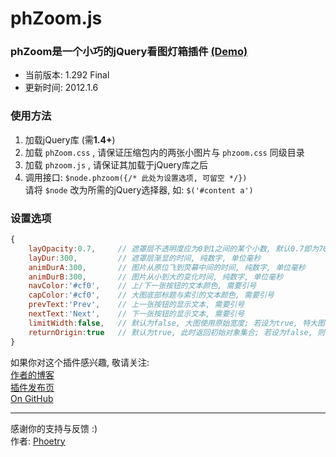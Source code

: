 # phZoom.js
### phZoom是一个小巧的jQuery看图灯箱插件 [(Demo)](http://phoetry.me/archives/phzoom.html)
* 当前版本: 1.292 Final  
* 更新时间: 2012.1.6

### 使用方法
1. 加载jQuery库 (需**1.4+**)
2. 加载 `phZoom.css` , 请保证压缩包内的两张小图片与 `phzoom.css` 同级目录
3. 加载 `phzoom.js` , 请保证其加载于jQuery库之后
4. 调用接口: `$node.phzoom({/* 此处为设置选项, 可留空 */})`  
请将 `$node` 改为所需的jQuery选择器, 如: `$('#content a')`

### 设置选项
```js
{
	layOpacity:0.7,     // 遮罩层不透明度应为0到1之间的某个小数, 默认0.7即为70%不透明
	layDur:300,         // 遮罩层渐显的时间, 纯数字, 单位毫秒
	animDurA:300,       // 图片从原位飞到荧幕中间的时间, 纯数字, 单位毫秒
	animDurB:300,       // 图片从小到大的变化时间, 纯数字, 单位毫秒
	navColor:'#cf0',    // 上/下一张按钮的文本颜色, 需要引号
	capColor:'#cf0',    // 大图底部标题与索引的文本颜色, 需要引号
	prevText:'Prev',    // 上一张按钮的显示文本, 需要引号
	nextText:'Next',    // 下一张按钮的显示文本, 需要引号
	limitWidth:false,   // 默认为false, 大图使用原始宽度; 若设为true, 特大图将不会宽于窗口
	returnOrigin:true   // 默认为true, 此时返回初始对象集合; 若设为false, 则仅返回包含img元素的对象集合
}
```

如果你对这个插件感兴趣, 敬请关注:   
[作者的博客](http://phoetry.me)  
[插件发布页](http://phoetry.me/archives/phzoom.html)  
[On GitHub](https://github.com/phoetry/phZoom)
* * *
感谢你的支持与反馈 :)   
作者: [Phoetry](http://phoetry.me)
